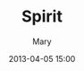 ---
layout: portfolio
title: "Spirit"
date: "2013-04-05 15:00"
author: Mary
categories: [fashion]

name: "album4"

frontImage: 
    file: "front.jpg"
    type: 'portrait'
      
photos: 
    - file: "front.jpg"
      type: "portrait" 
    - file: "1.jpg"
      type: "portrait" 
    - file: "2.jpg"
      type: "portrait" 
    - file: "3.jpg"
      type: "portrait" 
    - file: "4.jpg"
      type: "portrait" 
    - file: "5.jpg"
      type: "portrait" 
    - file: "6.jpg"
      type: "landscape"

comments: false
published: true
sharing: false

---